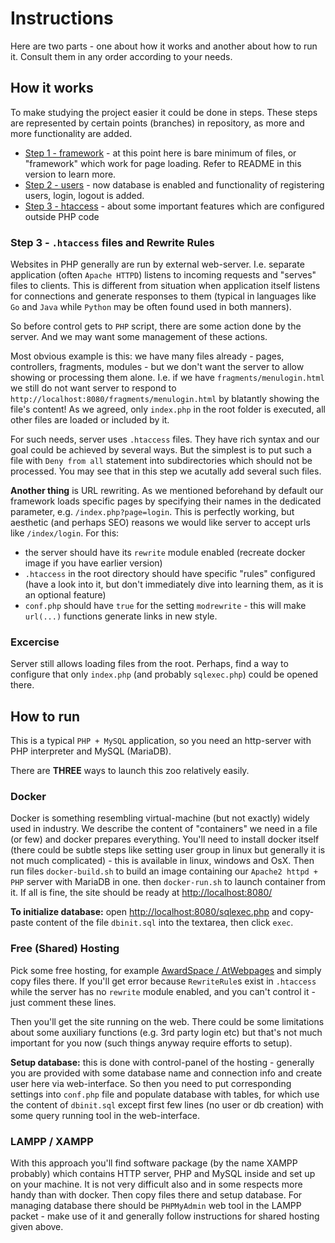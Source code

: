 # Instructions

Here are two parts - one about how it works and another about how to run it. Consult them in any order according
to your needs.

## How it works

To make studying the project easier it could be done in steps. These steps are represented
by certain points (branches) in repository, as more and more functionality are added.

- [Step 1 - framework](https://github.com/CodeAbbey/src/tree/v0.1-framework) - at this point
    here is bare minimum of files, or "framework" which work for page loading. Refer to README
    in this version to learn more.
- [Step 2 - users](https://github.com/CodeAbbey/src/tree/v0.2-users) - now database is enabled
    and functionality of registering users, login, logout is added.
- [Step 3 - htaccess](https://github.com/CodeAbbey/src/tree/v0.3-htaccess) - about some important
    features which are configured outside PHP code

### Step 3 - `.htaccess` files and Rewrite Rules

Websites in PHP generally are run by external web-server. I.e. separate application (often `Apache
HTTPD`) listens to incoming requests and "serves" files to clients. This is different from situation when application itself listens for connections and generate responses to them (typical
in languages like `Go` and `Java` while `Python` may be often found used in both manners).

So before control gets to `PHP` script, there are some action done by the server. And we may want
some management of these actions.

Most obvious example is this: we have many files already - pages, controllers, fragments, modules -
but we don't want the server to allow showing or processing them alone. I.e. if we have
`fragments/menulogin.html` we still do not want server to respond to `http://localhost:8080/fragments/menulogin.html` by blatantly showing the file's content! As we agreed, only `index.php`
in the root folder is executed, all other files are loaded or included by it.

For such needs, server uses `.htaccess` files. They have rich syntax and our goal could be achieved
by several ways. But the simplest is to put such a file with `Deny from all` statement into
subdirectories which should not be processed. You may see that in this step we acutally add several
such files.

**Another thing** is URL rewriting. As we mentioned beforehand by default our framework loads
specific pages by specifying their names in the dedicated parameter, e.g. `/index.php?page=login`.
This is perfectly working, but aesthetic (and perhaps SEO) reasons we would like server to
accept urls like `/index/login`. For this:

- the server should have its `rewrite` module enabled (recreate docker image if you have earlier 
    version)
- `.htaccess` in the root directory should have specific "rules" configured (have a look into it,
    but don't immediately dive into learning them, as it is an optional feature)
- `conf.php` should have `true` for the setting `modrewrite` - this will make `url(...)` functions
    generate links in new style.

### Excercise

Server still allows loading files from the root. Perhaps, find a way to configure that only
`index.php` (and probably `sqlexec.php`) could be opened there.

## How to run

This is a typical `PHP + MySQL` application, so you need an http-server with PHP interpreter and MySQL (MariaDB).

There are **THREE** ways to launch this zoo relatively easily.

### Docker

Docker is something resembling virtual-machine (but not exactly) widely used in industry. We describe
the content of "containers" we need in a file (or few) and docker prepares everything. You'll need to install
docker itself (there could be subtle steps like setting user group in linux but generally it is not much
complicated) - this is available in linux, windows and OsX. Then run files `docker-build.sh` to build an
image containing our `Apache2 httpd + PHP` server with MariaDB in one. then `docker-run.sh` to launch container
from it. If all is fine, the site should be ready at [http://localhost:8080/](http://localhost:8080)

**To initialize database:** open [http://localhost:8080/sqlexec.php](http://localhost:8080/sqlexec.php) and copy-paste content of the file `dbinit.sql` into the textarea, then click `exec`.

### Free (Shared) Hosting

Pick some free hosting, for example [AwardSpace / AtWebpages](https://www.awardspace.com/) and simply copy files there. If you'll get error because `RewriteRule`s exist in `.htaccess` while
the server has no `rewrite` module enabled, and you can't control it - just comment these lines.

Then you'll get the site running on the web. There could be some limitations about some auxiliary functions
(e.g. 3rd party login etc) but that's not much important for you now (such things anyway require efforts to setup).

**Setup database:** this is done with control-panel of the hosting - generally you are provided
with some database name and connection info and create user here via web-interface. So then you
need to put corresponding settings into `conf.php` file and populate database with tables, for
which use the content of `dbinit.sql` except first few lines (no user or db creation) with
some query running tool in the web-interface.

### LAMPP / XAMPP

With this approach you'll find software package (by the name XAMPP probably) which contains HTTP server, PHP and MySQL
inside and set up on your machine. It is not very difficult also and in some respects more handy than with docker.
Then copy files there and setup database. For managing database there should be `PHPMyAdmin`
web tool in the LAMPP packet - make use of it and generally follow instructions for
shared hosting given above.
